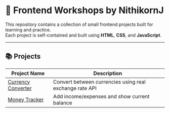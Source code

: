# 🎯 Frontend Workshops by NithikornJ

This repository contains a collection of small frontend projects built for learning and practice.  
Each project is self-contained and built using **HTML**, **CSS**, and **JavaScript**.

---

## 📚 Projects

| Project Name           | Description                                  |
|------------------------|----------------------------------------------|
| [Currency Converter](./currency-converter/) | Convert between currencies using real exchange rate API |
| [Money Tracker](./money-tracker/) | Add income/expenses and show current balance |